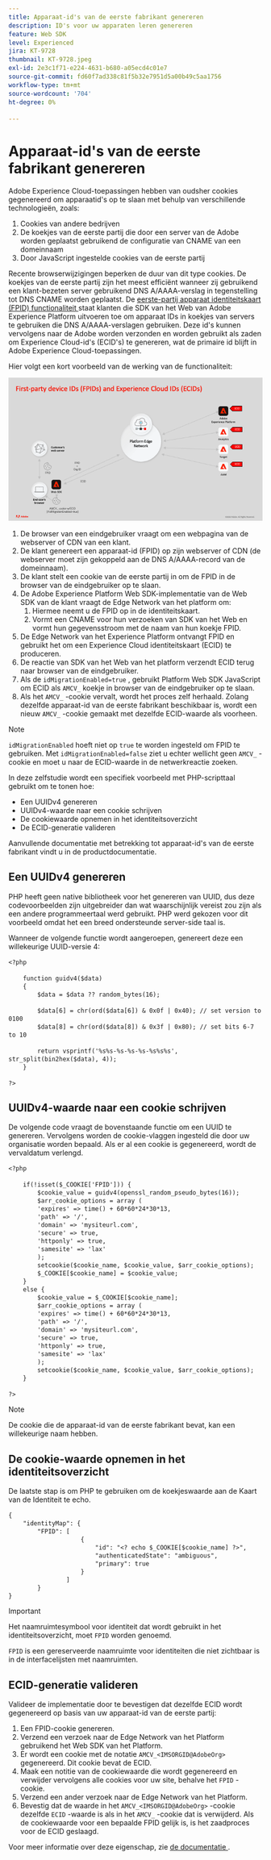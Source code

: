 ```yaml
---
title: Apparaat-id's van de eerste fabrikant genereren
description: ID's voor uw apparaten leren genereren
feature: Web SDK
level: Experienced
jira: KT-9728
thumbnail: KT-9728.jpeg
exl-id: 2e3c1f71-e224-4631-b680-a05ecd4c01e7
source-git-commit: fd60f7ad338c81f5b32e7951d5a00b49c5aa1756
workflow-type: tm+mt
source-wordcount: '704'
ht-degree: 0%

---
```


# Apparaat-id&#39;s van de eerste fabrikant genereren

Adobe Experience Cloud-toepassingen hebben van oudsher cookies gegenereerd om apparaatid&#39;s op te slaan met behulp van verschillende technologieën, zoals:

1. Cookies van andere bedrijven
1. De koekjes van de eerste partij die door een server van de Adobe worden geplaatst gebruikend de configuratie van CNAME van een domeinnaam
1. Door JavaScript ingestelde cookies van de eerste partij

Recente browserwijzigingen beperken de duur van dit type cookies. De koekjes van de eerste partij zijn het meest efficiënt wanneer zij gebruikend een klant-bezeten server gebruikend DNS A/AAAA-verslag in tegenstelling tot DNS CNAME worden geplaatst. De [ eerste-partij apparaat identiteitskaart (FPID) functionaliteit ](https://experienceleague.adobe.com/en/docs/experience-platform/web-sdk/identity/first-party-device-ids) staat klanten die SDK van het Web van Adobe Experience Platform uitvoeren toe om apparaat IDs in koekjes van servers te gebruiken die DNS A/AAAA-verslagen gebruiken. Deze id&#39;s kunnen vervolgens naar de Adobe worden verzonden en worden gebruikt als zaden om Experience Cloud-id&#39;s (ECID&#39;s) te genereren, wat de primaire id blijft in Adobe Experience Cloud-toepassingen.

Hier volgt een kort voorbeeld van de werking van de functionaliteit:

![ Eerste-partij apparaat IDs (FPIDs) en Experience Cloud IDs (ECIDs) ](../assets/kt-9728.png)

1. De browser van een eindgebruiker vraagt om een webpagina van de webserver of CDN van een klant.
1. De klant genereert een apparaat-id (FPID) op zijn webserver of CDN (de webserver moet zijn gekoppeld aan de DNS A/AAAA-record van de domeinnaam).
1. De klant stelt een cookie van de eerste partij in om de FPID in de browser van de eindgebruiker op te slaan.
1. De Adobe Experience Platform Web SDK-implementatie van de Web SDK van de klant vraagt de Edge Network van het platform om:
   1. Hiermee neemt u de FPID op in de identiteitskaart.
   1. Vormt een CNAME voor hun verzoeken van SDK van het Web en vormt hun gegevensstroom met de naam van hun koekje FPID.
1. De Edge Network van het Experience Platform ontvangt FPID en gebruikt het om een Experience Cloud identiteitskaart (ECID) te produceren.
1. De reactie van SDK van het Web van het platform verzendt ECID terug naar browser van de eindgebruiker.
1. Als de `idMigrationEnabled=true` , gebruikt Platform Web SDK JavaScript om ECID als `AMCV_` koekje in browser van de eindgebruiker op te slaan.
1. Als het `AMCV_` -cookie vervalt, wordt het proces zelf herhaald. Zolang dezelfde apparaat-id van de eerste fabrikant beschikbaar is, wordt een nieuw `AMCV_` -cookie gemaakt met dezelfde ECID-waarde als voorheen.

>[!NOTE]
>
>`idMigrationEnabled` hoeft niet op `true` te worden ingesteld om FPID te gebruiken. Met `idMigrationEnabled=false` ziet u echter wellicht geen `AMCV_` -cookie en moet u naar de ECID-waarde in de netwerkreactie zoeken.


In deze zelfstudie wordt een specifiek voorbeeld met PHP-scripttaal gebruikt om te tonen hoe:

* Een UUIDv4 genereren
* UUIDv4-waarde naar een cookie schrijven
* De cookiewaarde opnemen in het identiteitsoverzicht
* De ECID-generatie valideren

Aanvullende documentatie met betrekking tot apparaat-id&#39;s van de eerste fabrikant vindt u in de productdocumentatie.

## Een UUIDv4 genereren

PHP heeft geen native bibliotheek voor het genereren van UUID, dus deze codevoorbeelden zijn uitgebreider dan wat waarschijnlijk vereist zou zijn als een andere programmeertaal werd gebruikt. PHP werd gekozen voor dit voorbeeld omdat het een breed ondersteunde server-side taal is.


Wanneer de volgende functie wordt aangeroepen, genereert deze een willekeurige UUID-versie 4:

```
<?php
    
    function guidv4($data)
    {
        $data = $data ?? random_bytes(16);

        $data[6] = chr(ord($data[6]) & 0x0f | 0x40); // set version to 0100
        $data[8] = chr(ord($data[8]) & 0x3f | 0x80); // set bits 6-7 to 10

        return vsprintf('%s%s-%s-%s-%s-%s%s%s', str_split(bin2hex($data), 4));
    }

?>
```

## UUIDv4-waarde naar een cookie schrijven

De volgende code vraagt de bovenstaande functie om een UUID te genereren. Vervolgens worden de cookie-vlaggen ingesteld die door uw organisatie worden bepaald. Als er al een cookie is gegenereerd, wordt de vervaldatum verlengd.

```
<?php

    if(!isset($_COOKIE['FPID'])) {
        $cookie_value = guidv4(openssl_random_pseudo_bytes(16));        
        $arr_cookie_options = array (
        'expires' => time() + 60*60*24*30*13,
        'path' => '/',
        'domain' => 'mysiteurl.com',
        'secure' => true,
        'httponly' => true,
        'samesite' => 'lax'
        );
        setcookie($cookie_name, $cookie_value, $arr_cookie_options);
        $_COOKIE[$cookie_name] = $cookie_value;
    }
    else {
        $cookie_value = $_COOKIE[$cookie_name];
        $arr_cookie_options = array (
        'expires' => time() + 60*60*24*30*13,
        'path' => '/',
        'domain' => 'mysiteurl.com',
        'secure' => true,
        'httponly' => true,
        'samesite' => 'lax'
        );
        setcookie($cookie_name, $cookie_value, $arr_cookie_options);
    }

?>
```

>[!NOTE]
>
>De cookie die de apparaat-id van de eerste fabrikant bevat, kan een willekeurige naam hebben.

## De cookie-waarde opnemen in het identiteitsoverzicht

De laatste stap is om PHP te gebruiken om de koekjeswaarde aan de Kaart van de Identiteit te echo.


```
{
    "identityMap": {
        "FPID": [
                    {
                        "id": "<? echo $_COOKIE[$cookie_name] ?>",
                        "authenticatedState": "ambiguous",
                        "primary": true
                    }
                ]
        }
}
```

>[!IMPORTANT]
>
>Het naamruimtesymbool voor identiteit dat wordt gebruikt in het identiteitsoverzicht, moet `FPID` worden genoemd.
>
> `FPID` is een gereserveerde naamruimte voor identiteiten die niet zichtbaar is in de interfacelijsten met naamruimten.


## ECID-generatie valideren

Valideer de implementatie door te bevestigen dat dezelfde ECID wordt gegenereerd op basis van uw apparaat-id van de eerste partij:

1. Een FPID-cookie genereren.
1. Verzend een verzoek naar de Edge Network van het Platform gebruikend het Web SDK van het Platform.
1. Er wordt een cookie met de notatie `AMCV_<IMSORGID@AdobeOrg>` gegenereerd. Dit cookie bevat de ECID.
1. Maak een notitie van de cookiewaarde die wordt gegenereerd en verwijder vervolgens alle cookies voor uw site, behalve het `FPID` -cookie.
1. Verzend een ander verzoek naar de Edge Network van het Platform.
1. Bevestig dat de waarde in het `AMCV_<IMSORGID@AdobeOrg>` -cookie dezelfde `ECID` -waarde is als in het `AMCV_` -cookie dat is verwijderd. Als de cookiewaarde voor een bepaalde FPID gelijk is, is het zaadproces voor de ECID geslaagd.

Voor meer informatie over deze eigenschap, zie [ de documentatie ](https://experienceleague.adobe.com/docs/experience-platform/edge/identity/first-party-device-ids.html).
